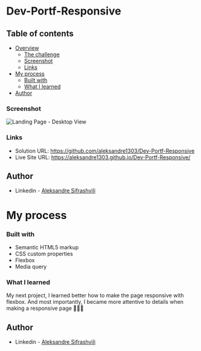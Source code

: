 # Dev-Portf-Responsive


## Table of contents

- [Overview](#overview)
  - [The challenge](#the-challenge)
  - [Screenshot](#screenshot)
  - [Links](#links)
- [My process](#my-process)
  - [Built with](#built-with)
  - [What I learned](#what-i-learned)
- [Author](#author)



### Screenshot

![Landing Page - Desktop View](https://user-images.githubusercontent.com/67371847/217096199-334a83c0-334b-4672-a7d3-6cd06480901a.png)



### Links

- Solution URL:  https://github.com/aleksandre1303/Dev-Portf-Responsive
- Live Site URL: https://aleksandre1303.github.io/Dev-Portf-Responsive/


## Author

- Linkedin - [Aleksandre Sifrashvili](https://www.linkedin.com/in/aleksandre-sifrashvili-3673a2214/)


# My process

### Built with

- Semantic HTML5 markup
- CSS custom properties
- Flexbox
- Media query


### What I learned

My next project, I learned better how to make the page responsive with flexbox.
And most importantly, I became more attentive to details when making a responsive page 🚀🚀✊


## Author

- Linkedin - [Aleksandre Sifrashvili](https://www.linkedin.com/in/aleksandre-sifrashvili-3673a2214/)
